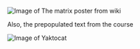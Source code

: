 ![Image of The matrix poster from wiki](https://upload.wikimedia.org/wikipedia/en/thumb/c/c1/The_Matrix_Poster.jpg/220px-The_Matrix_Poster.jpg)

Also, the prepopulated text from the course

![Image of Yaktocat](https://octodex.github.com/images/yaktocat.png)

